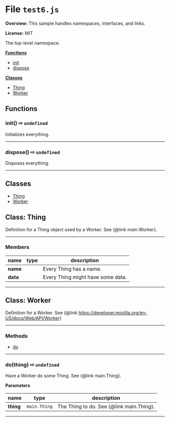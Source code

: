# File `test6.js`


**Overview:** This sample handles namespaces, interfaces, and links.



 

**License:** MIT 



The top-level namespace.

**[Functions](#functions)**
* [init](#init-x21e8-undefined-)
* [dispose](#dispose-x21e8-undefined-)

**[Classes](#classes)**
* [Thing](#class-Thing)
* [Worker](#class-Worker)


## Functions
### init()  &#x21e8; `undefined`
Initializes everything.








---
### dispose()  &#x21e8; `undefined`
Disposes everything.








---


## Classes
* [Thing](#class-Thing)
* [Worker](#class-Worker)

## Class: Thing
Definition for a Thing object used by a Worker.  See {@link main.Worker}.
***
### Members

| name | type | description |
|------|------|-------------|
| **name** |  | Every Thing has a name. |
| **data** |  | Every Thing might have some data. |
***

## Class: Worker
Definition for a Worker. See {@link https://developer.mozilla.org/en-US/docs/Web/API/Worker}
***

### Methods
* [do](#do-thing-x21e8-undefined-)
***
### do(thing)  &#x21e8; `undefined`
Have a Worker do some Thing.  See {@link main.Thing}.



**Parameters**

| name | type | description |
|------|------|-------------|
| **thing** | `main.Thing` | The Thing to do.  See {@link main.Thing}. |




---
